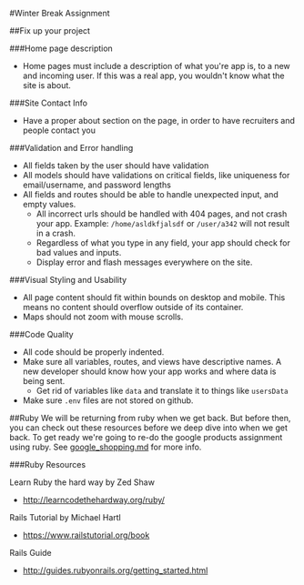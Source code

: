 #Winter Break Assignment
 
 
##Fix up your project

###Home page description
* Home pages must include a description of what you're app is, to a new and incoming user. If this was a real app, you wouldn't know what the site is about.

###Site Contact Info
* Have a proper about section on the page, in order to have recruiters and people contact you

###Validation and Error handling
* All fields taken by the user should have validation
* All models should have validations on critical fields, like uniqueness for email/username, and password lengths
* All fields and routes should be able to handle unexpected input, and empty values.
	* All incorrect urls should be handled with 404 pages, and not crash your app. Example: `/home/asldkfjalsdf` or `/user/a342` will not result in a crash.
	* Regardless of what you type in any field, your app should check for bad values and inputs. 
	* Display error and flash messages everywhere on the site.

###Visual Styling and Usability
* All page content should fit within bounds on desktop and mobile. This means no content should overflow outside of its container.
* Maps should not zoom with mouse scrolls.

###Code Quality
* All code should be properly indented.
* Make sure all variables, routes, and views have descriptive names. A new developer should know how your app works and where data is being sent.
	* Get rid of variables like `data` and translate it to things like `usersData`
* Make sure `.env` files are not stored on github.


##Ruby
We will be returning from ruby when we get back. But before then, you can check out these resources before we deep dive into when we get back. To get ready we're going to re-do the google products assignment using ruby. See [google_shopping.md](https://github.com/wdi-sea-01/google_products_ruby/blob/master/google_shopping.md) for more info.

###Ruby Resources

Learn Ruby the hard way by Zed Shaw 

* http://learncodethehardway.org/ruby/

Rails Tutorial by Michael Hartl

* https://www.railstutorial.org/book

Rails Guide

* http://guides.rubyonrails.org/getting_started.html




